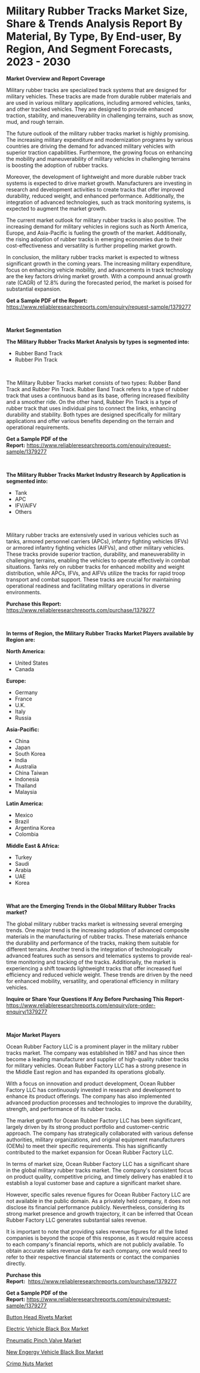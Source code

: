 <p><h1>Military Rubber Tracks Market Size, Share & Trends Analysis Report By Material, By Type, By End-user, By Region, And Segment Forecasts, 2023 - 2030</h1></p><p><strong>Market Overview and Report Coverage</strong></p>
<p><p>Military rubber tracks are specialized track systems that are designed for military vehicles. These tracks are made from durable rubber materials and are used in various military applications, including armored vehicles, tanks, and other tracked vehicles. They are designed to provide enhanced traction, stability, and maneuverability in challenging terrains, such as snow, mud, and rough terrain.</p><p>The future outlook of the military rubber tracks market is highly promising. The increasing military expenditure and modernization programs by various countries are driving the demand for advanced military vehicles with superior traction capabilities. Furthermore, the growing focus on enhancing the mobility and maneuverability of military vehicles in challenging terrains is boosting the adoption of rubber tracks.</p><p>Moreover, the development of lightweight and more durable rubber track systems is expected to drive market growth. Manufacturers are investing in research and development activities to create tracks that offer improved durability, reduced weight, and enhanced performance. Additionally, the integration of advanced technologies, such as track monitoring systems, is expected to augment the market growth.</p><p>The current market outlook for military rubber tracks is also positive. The increasing demand for military vehicles in regions such as North America, Europe, and Asia-Pacific is fueling the growth of the market. Additionally, the rising adoption of rubber tracks in emerging economies due to their cost-effectiveness and versatility is further propelling market growth.</p><p>In conclusion, the military rubber tracks market is expected to witness significant growth in the coming years. The increasing military expenditure, focus on enhancing vehicle mobility, and advancements in track technology are the key factors driving market growth. With a compound annual growth rate (CAGR) of 12.8% during the forecasted period, the market is poised for substantial expansion.</p></p>
<p><strong>Get a Sample PDF of the Report:</strong> <a href="https://www.reliableresearchreports.com/enquiry/request-sample/1379277">https://www.reliableresearchreports.com/enquiry/request-sample/1379277</a></p>
<p>&nbsp;</p>
<p><strong>Market Segmentation</strong></p>
<p><strong>The Military Rubber Tracks Market Analysis by types is segmented into:</strong></p>
<p><ul><li>Rubber Band Track</li><li>Rubber Pin Track</li></ul></p>
<p>&nbsp;</p>
<p><p>The Military Rubber Tracks market consists of two types: Rubber Band Track and Rubber Pin Track. Rubber Band Track refers to a type of rubber track that uses a continuous band as its base, offering increased flexibility and a smoother ride. On the other hand, Rubber Pin Track is a type of rubber track that uses individual pins to connect the links, enhancing durability and stability. Both types are designed specifically for military applications and offer various benefits depending on the terrain and operational requirements.</p></p>
<p><strong>Get a Sample PDF of the Report:</strong>&nbsp;<a href="https://www.reliableresearchreports.com/enquiry/request-sample/1379277">https://www.reliableresearchreports.com/enquiry/request-sample/1379277</a></p>
<p>&nbsp;</p>
<p><strong>The Military Rubber Tracks Market Industry Research by Application is segmented into:</strong></p>
<p><ul><li>Tank</li><li>APC</li><li>IFV/AIFV</li><li>Others</li></ul></p>
<p>&nbsp;</p>
<p><p>Military rubber tracks are extensively used in various vehicles such as tanks, armored personnel carriers (APCs), infantry fighting vehicles (IFVs) or armored infantry fighting vehicles (AIFVs), and other military vehicles. These tracks provide superior traction, durability, and maneuverability in challenging terrains, enabling the vehicles to operate effectively in combat situations. Tanks rely on rubber tracks for enhanced mobility and weight distribution, while APCs, IFVs, and AIFVs utilize the tracks for rapid troop transport and combat support. These tracks are crucial for maintaining operational readiness and facilitating military operations in diverse environments.</p></p>
<p><strong>Purchase this Report:</strong>&nbsp; <a href="https://www.reliableresearchreports.com/purchase/1379277">https://www.reliableresearchreports.com/purchase/1379277</a></p>
<p>&nbsp;</p>
<p><strong>In terms of Region, the Military Rubber Tracks Market Players available by Region are:</strong></p>
<p>
    <p> <strong> North America: </strong>
        <ul>
            <li>United States</li>
            <li>Canada</li>
        </ul>
        </p> 
    <p> <strong> Europe: </strong>
        <ul>
            <li>Germany</li>
            <li>France</li>
            <li>U.K.</li>
            <li>Italy</li>
            <li>Russia</li>
        </ul>
        </p> 
    <p> <strong> Asia-Pacific: </strong>
        <ul>
            <li>China</li>
            <li>Japan</li>
            <li>South Korea</li>
            <li>India</li>
            <li>Australia</li>
            <li>China Taiwan</li>
            <li>Indonesia</li>
            <li>Thailand</li>
            <li>Malaysia</li>
        </ul>
        </p> 
    <p> <strong> Latin America: </strong>
        <ul>
            <li>Mexico</li>
            <li>Brazil</li>
            <li>Argentina Korea</li>
            <li>Colombia</li>
        </ul>
        </p> 
    <p> <strong> Middle East & Africa: </strong>
        <ul>
            <li>Turkey</li>
            <li>Saudi</li>
            <li>Arabia</li>
            <li>UAE</li>
            <li>Korea</li>
        </ul>
    </p>
    </p>
<p>&nbsp;</p>
<p><strong>What are the Emerging Trends in the Global Military Rubber Tracks market?</strong></p>
<p><p>The global military rubber tracks market is witnessing several emerging trends. One major trend is the increasing adoption of advanced composite materials in the manufacturing of rubber tracks. These materials enhance the durability and performance of the tracks, making them suitable for different terrains. Another trend is the integration of technologically advanced features such as sensors and telematics systems to provide real-time monitoring and tracking of the tracks. Additionally, the market is experiencing a shift towards lightweight tracks that offer increased fuel efficiency and reduced vehicle weight. These trends are driven by the need for enhanced mobility, versatility, and operational efficiency in military vehicles.</p></p>
<p><strong>Inquire or Share Your Questions If Any Before Purchasing This Report</strong>- <a href="https://www.reliableresearchreports.com/enquiry/pre-order-enquiry/1379277">https://www.reliableresearchreports.com/enquiry/pre-order-enquiry/1379277</a></p>
<p>&nbsp;</p>
<p><strong>Major Market Players</strong></p>
<p><p>Ocean Rubber Factory LLC is a prominent player in the military rubber tracks market. The company was established in 1987 and has since then become a leading manufacturer and supplier of high-quality rubber tracks for military vehicles. Ocean Rubber Factory LLC has a strong presence in the Middle East region and has expanded its operations globally.</p><p>With a focus on innovation and product development, Ocean Rubber Factory LLC has continuously invested in research and development to enhance its product offerings. The company has also implemented advanced production processes and technologies to improve the durability, strength, and performance of its rubber tracks.</p><p>The market growth for Ocean Rubber Factory LLC has been significant, largely driven by its strong product portfolio and customer-centric approach. The company has strategically collaborated with various defense authorities, military organizations, and original equipment manufacturers (OEMs) to meet their specific requirements. This has significantly contributed to the market expansion for Ocean Rubber Factory LLC.</p><p>In terms of market size, Ocean Rubber Factory LLC has a significant share in the global military rubber tracks market. The company's consistent focus on product quality, competitive pricing, and timely delivery has enabled it to establish a loyal customer base and capture a significant market share.</p><p>However, specific sales revenue figures for Ocean Rubber Factory LLC are not available in the public domain. As a privately held company, it does not disclose its financial performance publicly. Nevertheless, considering its strong market presence and growth trajectory, it can be inferred that Ocean Rubber Factory LLC generates substantial sales revenue.</p><p>It is important to note that providing sales revenue figures for all the listed companies is beyond the scope of this response, as it would require access to each company's financial reports, which are not publicly available. To obtain accurate sales revenue data for each company, one would need to refer to their respective financial statements or contact the companies directly.</p></p>
<p><strong>Purchase this Report:</strong>&nbsp;&nbsp;<a href="https://www.reliableresearchreports.com/purchase/1379277">https://www.reliableresearchreports.com/purchase/1379277</a></p>
<p></p>
<p><strong>Get a Sample PDF of the Report:</strong>&nbsp;<a href="https://www.reliableresearchreports.com/enquiry/request-sample/1379277">https://www.reliableresearchreports.com/enquiry/request-sample/1379277</a></p>
<p><p><a href="https://www.linkedin.com/pulse/button-head-rivets-market-size-growth-forecast-from-2023-lsxwe/">Button Head Rivets Market</a></p><p><a href="https://github.com/ruslanpoljakovrd177/Market-Research-Report-List-1/blob/main/electric-vehicle-black-box-market.md">Electric Vehicle Black Box Market</a></p><p><a href="https://medium.com/@sureshrainarp23/pneumatic-pinch-valve-market-trends-forecast-and-competitive-analysis-to-2030-1ffaebca491c">Pneumatic Pinch Valve Market</a></p><p><a href="https://github.com/grishafomin4852/Market-Research-Report-List-1/blob/main/new-engergy-vehicle-black-box-market.md">New Engergy Vehicle Black Box Market</a></p><p><a href="https://www.linkedin.com/pulse/crimp-nuts-market-research-report-unlocks-analysis-financial-fpefe/">Crimp Nuts Market</a></p></p>